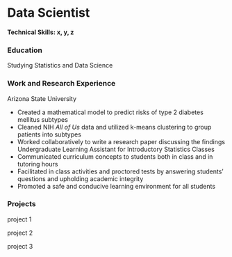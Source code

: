 # Data Scientist

**Technical Skills: x, y, z**

### Education
Studying Statistics and Data Science

### Work and Research Experience
Arizona State University
- Created a mathematical model to predict risks of type 2 diabetes mellitus subtypes
- Cleaned NIH *All of Us* data and utilized k-means clustering to group patients into subtypes
- Worked collaboratively to write a research paper discussing the findings
Undergraduate Learning Assistant for Introductory Statistics Classes
- Communicated curriculum concepts to students both in class and in tutoring hours
- Facilitated in class activities and proctored tests by answering students’ questions and upholding academic integrity
- Promoted a safe and conducive learning environment for all students

### Projects
project 1

project 2

project 3
